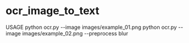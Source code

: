 # ocr_image_to_text
  USAGE
  python ocr.py --image images/example_01.png
  python ocr.py --image images/example_02.png  --preprocess blur

